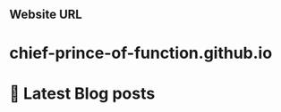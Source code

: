 ## Website URL

# chief-prince-of-function.github.io

# 📖 Latest Blog posts
<!-- BLOG-POST-LIST:START -->
<!-- BLOG-POST-LIST:END -->
